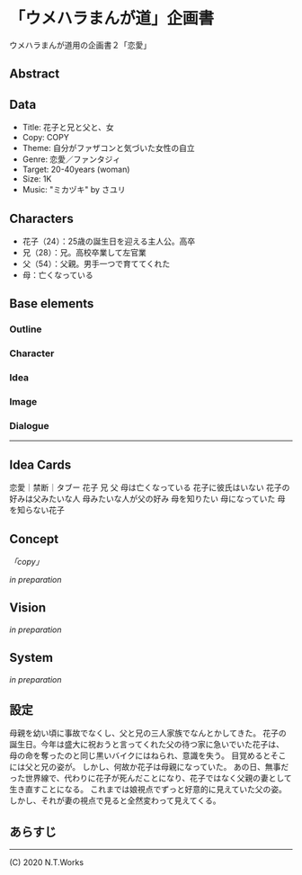 # 「ウメハラまんが道」企画書

ウメハラまんが道用の企画書２「恋愛」

## Abstract



## Data

- Title: 花子と兄と父と、女
- Copy: COPY
- Theme: 自分がファザコンと気づいた女性の自立
- Genre: 恋愛／ファンタジィ
- Target: 20-40years (woman)
- Size: 1K
- Music: "ミカヅキ" by さユリ

## Characters

- 花子（24）：25歳の誕生日を迎える主人公。高卒
- 兄（28）：兄。高校卒業して左官業
- 父（54）：父親。男手一つで育ててくれた
- 母：亡くなっている

## Base elements

### Outline

### Character

### Idea

### Image

### Dialogue

---

## Idea Cards

恋愛｜禁断｜タブー
花子
兄
父
母は亡くなっている
花子に彼氏はいない
花子の好みは父みたいな人
母みたいな人が父の好み
母を知りたい
母になっていた
母を知らない花子

## Concept

_「copy」_

_in preparation_

## Vision

_in preparation_

## System

_in preparation_

## 設定

母親を幼い頃に事故でなくし、父と兄の三人家族でなんとかしてきた。
花子の誕生日。今年は盛大に祝おうと言ってくれた父の待つ家に急いでいた花子は、
母の命を奪ったのと同じ黒いバイクにはねられ、意識を失う。
目覚めるとそこには父と兄の姿が。
しかし、何故か花子は母親になっていた。
あの日、無事だった世界線で、代わりに花子が死んだことになり、花子ではなく父親の妻として生き直すことになる。
これまでは娘視点でずっと好意的に見えていた父の姿。
しかし、それが妻の視点で見ると全然変わって見えてくる。


## あらすじ



---
(C) 2020 N.T.Works
